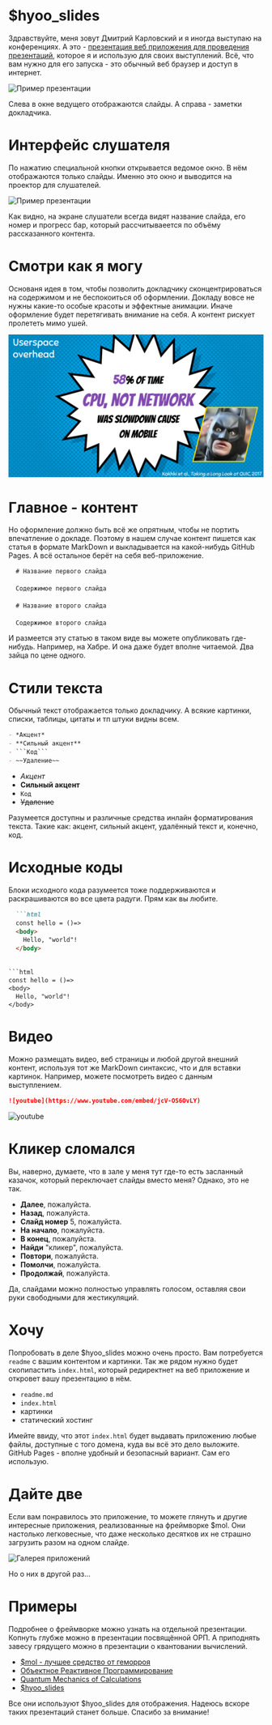 # $hyoo_slides

Здравствуйте, меня зовут Дмитрий Карловский и я иногда выступаю на конференциях. А это - [презентация веб приложения для проведения презентаций](https://nin-jin.github.io/slides/slides/), которое я и использую для своих выступлений. Всё, что вам нужно для его запуска - это обычный веб браузер и доступ в интернет.

![Пример презентации](https://slides.hyoo.ru/#slides=https%3A%2F%2Fnin-jin.github.io%2Fslides%2Forp%2F/slide=2)

Слева в окне ведущего отображаются слайды. А справа - заметки докладчика.

# Интерфейс слушателя

По нажатию специальной кнопки открывается ведомое окно. В нём отображаются только слайды. Именно это окно и выводится на проектор для слушателей.

![Пример презентации](https://slides.hyoo.ru/#slides=https%3A%2F%2Fnin-jin.github.io%2Fslides%2Forp%2F/slide=2/role=listener)

Как видно, на экране слушатели всегда видят название слайда, его номер и прогресс бар, который рассчитываеется по объёму рассказанного контента.

# Смотри как я могу

Основаня идея в том, чтобы позволить докладчику сконцентрироваться на содержимом и не беспокоиться об оформлении. Докладу вовсе не нужны какие-то особые красоты и эффектные анимации. Иначе оформление будет перетягивать внимание на себя. А контент рискует пролететь мимо ушей.

![Потому, что я - Бэтмен!](./batmen.png)

# Главное - контент

Но оформление должно быть всё же опрятным, чтобы не портить впечатление о докладе. Поэтому в нашем случае контент пишется как статья в формате MarkDown и выкладывается на какой-нибудь GitHub Pages. А всё остальное берёт на себя веб-приложение.

```markdown
  # Название первого слайда

  Содержимое первого слайда

  # Название второго слайда

  Содержимое второго слайда
```

И размеется эту статью в таком виде вы можете опубликовать где-нибудь. Например, на Хабре. И она даже будет вполне читаемой. Два зайца по цене одного.

# Стили текста

Обычный текст отображается только докладчику. А всякие картинки, списки, таблицы, цитаты и тп штуки видны всем. 

```markdown
- *Акцент*
- **Сильный акцент**
- ```Код```
- ~~Удаление~~
```

- *Акцент*
- **Сильный акцент**
- `Код`
- ~~Удаление~~

Разумеется доступны и различные средства инлайн форматирования текста. Такие как: акцент, сильный акцент, удалённый текст и, конечно, код.

# Исходные коды

Блоки исходного кода разумеется тоже поддерживаются и раскрашиваются во все цвета радуги. Прям как вы любите.

```markdown
  ```html
  const hello = ()=>
  <body>
    Hello, "world"!
  </body>
  ```
```

```html
const hello = ()=>
<body>
  Hello, "world"!
</body>
```

# Видео

Можно размещать видео, веб страницы и любой другой внешний контент, используя тот же MarkDown синтаксис, что и для вставки картинок. Например, можете посмотреть видео с данным выступлением.

```markdown
![youtube](https://www.youtube.com/embed/jcV-OS6OvLY)
``` 

![youtube](https://www.youtube.com/embed/jcV-OS6OvLY)

# Кликер сломался

Вы, наверно, думаете, что в зале у меня тут где-то есть засланный казачок, который переключает слайды вместо меня? Однако, это не так.

- **Далее**, пожалуйста.
- **Назад**, пожалуйста.
- **Слайд номер** 5, пожалуйста.
- **На начало**, пожалуйста.
- **В конец**, пожалуйста.
- **Найди** "кликер", пожалуйста.
- **Повтори**, пожалуйста.
- **Помолчи**, пожалуйста.
- **Продолжай**, пожалуйста.

Да, слайдами можно полностью управлять голосом, оставляя свои руки свободными для жестикуляций. 

# Хочу

Попробовать в деле $hyoo_slides можно очень просто. Вам потребуется `readme` с вашим контентом и картинки. Так же рядом нужно будет скопипастить `index.html`, который редиректнет на веб приложение и откровет вашу презентацию в нём. 

- `readme.md`
- `index.html`
- картинки
- статический хостинг

Имейте ввиду, что этот `index.html` будет выдавать приложению любые файлы, доcтупные с того домена, куда вы всё это дело выложите. GitHub Pages - вполне удобный и безопасный вариант. Сам его использую.

# Дайте две

Если вам понравилось это приложение, то можете глянуть и другие интересные приложения, реализованные на фреймворке $mol. Они настолько легковесные, что даже несколько десятков их не страшно загрузить разом на одном слайде.

![Галерея приложений](https://showcase.hyoo.ru/)

Но о них в другой раз... 

# Примеры

Подробнее о фреймворке можно узнать на отдельной презентации. Копнуть глубже можно в презентации посвящённой ОРП. А приподнять завесу грядущего можно в презентации о квантовании вычислений.

- [$mol - лучшее средство от геморроя](https://github.com/nin-jin/slides/edit/master/mol/)
- [Объектное Реактивное Программирование](https://github.com/nin-jin/slides/edit/master/orp/)
- [Quantum Mechanics of Calculations](https://github.com/nin-jin/slides/edit/master/fibers/)
- [$hyoo_slides](https://github.com/nin-jin/slides/edit/master/slides/)

Все они используют $hyoo_slides для отображения. Надеюсь вскоре таких презентаций станет больше. Спасибо за внимание!
